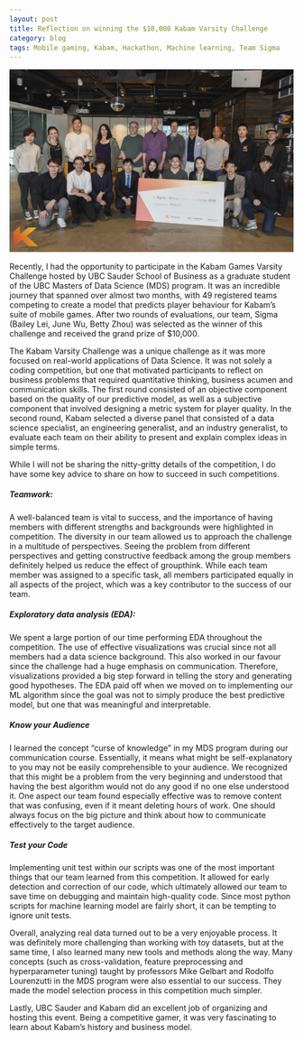 ```yaml
---
layout: post
title: Reflection on winning the $10,000 Kabam Varsity Challenge
category: blog
tags: Mobile gaming, Kabam, Hackathon, Machine learning, Team Sigma
---
```


![](../img/kabam/2.jpg)

Recently, I had the opportunity to participate in the Kabam Games Varsity Challenge hosted by UBC Sauder School of Business as a graduate student of the UBC Masters of Data Science (MDS) program. It was an incredible journey that spanned over almost two months, with 49 registered teams competing to create a model that predicts player behaviour for Kabam’s suite of mobile games. After two rounds of evaluations, our team, Sigma (Bailey Lei, June Wu, Betty Zhou) was selected as the winner of this challenge and received the grand prize of $10,000.

The Kabam Varsity Challenge was a unique challenge as it was more focused on real-world applications of Data Science. It was not solely a coding competition, but one that motivated participants to reflect on business problems that required quantitative thinking, business acumen and communication skills. The first round consisted of an objective component based on the quality of our predictive model, as well as a subjective component that involved designing a metric system for player quality. In the second round, Kabam selected a diverse panel that consisted of a data science specialist, an engineering generalist, and an industry generalist, to evaluate each team on their ability to present and explain complex ideas in simple terms.

While I will not be sharing the nitty-gritty details of the competition, I do have some key advice to share on how to succeed in such competitions.

##### Teamwork:

A well-balanced team is vital to success, and the importance of having members with different strengths and backgrounds were highlighted in competition. The diversity in our team allowed us to approach the challenge in a multitude of perspectives. Seeing the problem from different perspectives and getting constructive feedback among the group members definitely helped us reduce the effect of groupthink. While each team member was assigned to a specific task, all members participated equally in all aspects of the project, which was a key contributor to the success of our team.

##### Exploratory data analysis (EDA):

We spent a large portion of our time performing EDA throughout the competition. The use of effective visualizations was crucial since not all members had a data science background. This also worked in our favour since the challenge had a huge emphasis on communication. Therefore, visualizations provided a big step forward in telling the story and generating good hypotheses. The EDA paid off when we moved on to implementing our ML algorithm since the goal was not to simply produce the best predictive model, but one that was meaningful and interpretable.

##### Know your Audience
I learned the concept “curse of knowledge” in my MDS program during our communication course. Essentially, it means what might be self-explanatory to you may not be easily comprehensible to your audience. We recognized that this might be a problem from the very beginning and understood that having the best algorithm would not do any good if no one else understood it. One aspect our team found especially effective was to remove content that was confusing, even if it meant deleting hours of work. One should always focus on the big picture and think about how to communicate effectively to the target audience.

##### Test your Code

Implementing unit test within our scripts was one of the most important things that our team learned from this competition. It allowed for early detection and correction of our code, which ultimately allowed our team to save time on debugging and maintain high-quality code. Since most python scripts for machine learning model are fairly short, it can be tempting to ignore unit tests.

Overall, analyzing real data turned out to be a very enjoyable process. It was definitely more challenging than working with toy datasets, but at the same time, I also learned many new tools and methods along the way. Many concepts (such as cross-validation, feature preprocessing and hyperparameter tuning) taught by professors Mike Gelbart and Rodolfo Lourenzutti in the MDS program were also essential to our success. They made the model selection process in this competition much simpler.

Lastly, UBC Sauder and Kabam did an excellent job of organizing and hosting this event. Being a competitive gamer, it was very fascinating to learn about Kabam’s history and business model.
